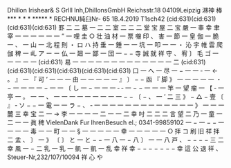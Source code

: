 Dhillon Irishear& S Grlll Inh,DhillonsGmbH Reichsstr.18 04109Leipzig 淋神 棒 *** * * * ***** * RECHNU純臼Nr- 65 1B.4.2019 T1sch42 (cid:631)(cid:631)(cid:631)(cid:631) 罫 二 二 墓 一 二 二 室 二 二 二 堂 宝 屋 二 宝 嚴 一 睾 幸 聿 宰 一 一 一 一 一 一 ” 一 哩 圭 ○ 壮 油 材 一 票 囎 印 、 害 一 節 一 皇 伽 一 脆 一 、 一 山 一 北 程 則 ・ ロ ハ 持 垂 一 錘 一 一 坑 一 叩 一 一 ・ 沁 宇 帷 雲 爬 伽 稗 一 乢 ア ー ー 仏 一 廻 一 鄙 一 団 一 − − 寺 誠 就 祥 守 、 宥 〕 毛 ゴ 一 一 一 ー 一 (cid:631) 易 一 一 一 一 一 一 一 一 一 一 一 一 一 二 (cid:631)(cid:631)(cid:631)(cid:631)(cid:631)(cid:631) 口 一 へ 一 尽 一 − 一 一 ‐ 一 ← 。 』 一 『 可 ’ 一 一 一 由 一 一 一 一 一 』 〕 − − 函 『 脚 》 一 一 一 一 一 ・ − 一 一 一 一 − 一 一 〔 し 一 − 一 一 一 ‐ ‐ 一 − − 一 一 一 竿 一 望 瘤 一 【 ‐ 一 亭 一 。 一 一 、 一 一 一 一 一 一 一 一 一 − − 〔 − 、 一 ’ 二 三 》 − △ − 壹 〔 』 ‐ ソ − − 一 電 一 一 ラ − 、 ‐ 一 一 一 一 一 一 一 一 一 一 一 一 一 》 一 一 一 麓 三 幸 宝 二 一 → 李 一 一 一 一 二 一 一 二 幸 吋 二 二 二 言 望 二 乃 一 童 一 二 一 一 眞 稗 VielenDank Fur lhrenBesuch el.; 0341-99859102 一 − 一 − − 一 一 一 一 毒 一 一 町 一 一 § 一 一 一 一 一 幸 一 一 一 一 一 ○ 拝 コ 刷 旧 祥 拝 二 孟 、 〕 一 》 〔 〕 と 一 と − − 一 八 一 − 八 〕 一 一 八 戸 、 − − − − 三 二 幸 風 一 − 二 乳 一 乳 一 凱 一 凱 一 乱 幸 祥 幸 − − − − − − − 幸 這 公 退 祥 、 Steuer-Nr,232/107/10094 祥 心 や